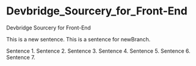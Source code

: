 # Devbridge_Sourcery_for_Front-End
Devbridge Sourcery for Front-End

This is a new sentence.
This is a sentence for newBranch.

Sentence 1.
Sentence 2.
Sentence 3.
Sentence 4.
Sentence 5.
Sentence 6.
Sentence 7.
